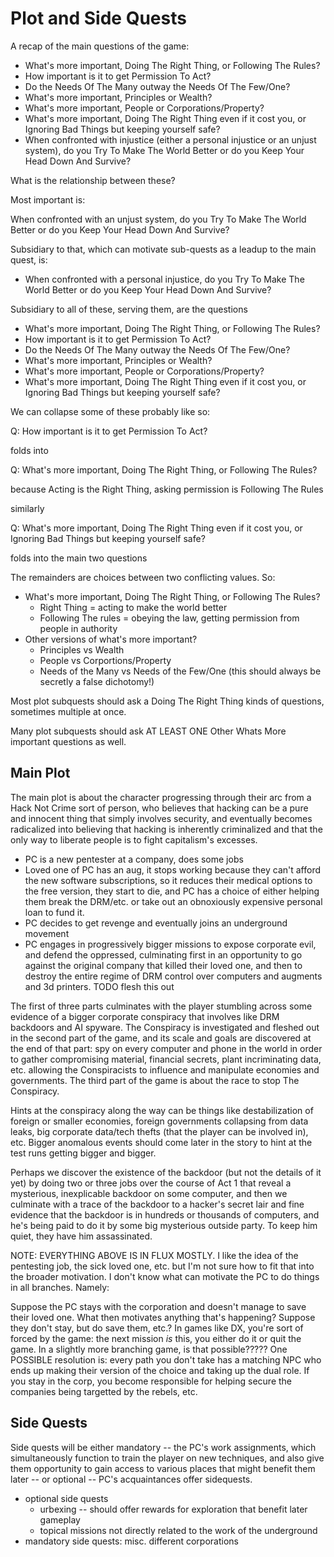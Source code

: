 # Plot and Side Quests

A recap of the main questions of the game:

  - What's more important, Doing The Right Thing, or Following The Rules?
  - How important is it to get Permission To Act?
  - Do the Needs Of The Many outway the Needs Of The Few/One?
  - What's more important, Principles or Wealth?
  - What's more important, People or Corporations/Property?
  - What's more important, Doing The Right Thing even if it cost you, or Ignoring Bad Things but keeping yourself safe?
  - When confronted with injustice (either a personal injustice or an unjust system), do you Try To Make The World Better or do you Keep Your Head Down And Survive?

What is the relationship between these?

Most important is:

When confronted with an unjust system, do you Try To Make The World Better or do you Keep Your Head Down And Survive?

Subsidiary to that, which can motivate sub-quests as a leadup to the main quest, is:

- When confronted with a personal injustice, do you Try To Make The World Better or do you Keep Your Head Down And Survive?

Subsidiary to all of these, serving them, are the questions

  - What's more important, Doing The Right Thing, or Following The Rules?
  - How important is it to get Permission To Act?
  - Do the Needs Of The Many outway the Needs Of The Few/One?
  - What's more important, Principles or Wealth?
  - What's more important, People or Corporations/Property?
  - What's more important, Doing The Right Thing even if it cost you, or Ignoring Bad Things but keeping yourself safe?

We can collapse some of these probably like so:

  Q: How important is it to get Permission To Act?
  
  folds into

  Q: What's more important, Doing The Right Thing, or Following The Rules?

  because Acting is the Right Thing, asking permission is Following The Rules

  similarly

  Q: What's more important, Doing The Right Thing even if it cost you, or Ignoring Bad Things but keeping yourself safe?

  folds into the main two questions

The remainders are choices between two conflicting values. So:

  - What's more important, Doing The Right Thing, or Following The Rules?
    - Right Thing = acting to make the world better
    - Following The rules = obeying the law, getting permission from people in authority
  - Other versions of what's more important?
    - Principles vs Wealth
    - People vs Corportions/Property
    - Needs of the Many vs Needs of the Few/One (this should always be secretly a false dichotomy!)

Most plot subquests should ask a Doing The Right Thing kinds of questions, sometimes multiple at once.

Many plot subquests should ask AT LEAST ONE Other Whats More important questions as well.

## Main Plot

The main plot is about the character progressing through their arc from a Hack Not Crime sort of person, who believes that hacking can be a pure and innocent thing that simply involves security, and eventually becomes radicalized into believing that hacking is inherently criminalized and that the only way to liberate people is to fight capitalism's excesses.

- PC is a new pentester at a company, does some jobs
- Loved one of PC has an aug, it stops working because they can't afford the new software subscriptions, so it reduces their medical options to the free version, they start to die, and PC has a choice of either helping them break the DRM/etc. or take out an obnoxiously expensive personal loan to fund it.
- PC decides to get revenge and eventually joins an underground movement
- PC engages in progressively bigger missions to expose corporate evil, and defend the oppressed, culminating first in an opportunity to go against the original company that killed their loved one, and then to destroy the entire regime of DRM control over computers and augments and 3d printers. TODO flesh this out

The first of three parts culminates with the player stumbling across some evidence of a bigger corporate conspiracy that involves like DRM backdoors and AI spyware. The Conspiracy is investigated and fleshed out in the second part of the game, and its scale and goals are discovered at the end of that part: spy on every computer and phone in the world in order to gather compromising material, financial secrets, plant incriminating data, etc. allowing the Conspiracists to influence and manipulate economies and governments. The third part of the game is about the race to stop The Conspiracy.

Hints at the conspiracy along the way can be things like destabilization of foreign or smaller economies, foreign governments collapsing from data leaks, big corporate data/tech thefts (that the player can be involved in), etc. Bigger anomalous events should come later in the story to hint at the test runs getting bigger and bigger.

Perhaps we discover the existence of the backdoor (but not the details of it yet) by doing two or three jobs over the course of Act 1 that reveal a mysterious, inexplicable backdoor on some computer, and then we culminate with a trace of the backdoor to a hacker's secret lair and fine evidence that the backdoor is in hundreds or thousands of computers, and he's being paid to do it by some big mysterious outside party. To keep him quiet, they have him assassinated.

NOTE: EVERYTHING ABOVE IS IN FLUX MOSTLY. I like the idea of the pentesting job, the sick loved one, etc. but I'm not sure how to fit that into the broader motivation. I don't know what can motivate the PC to do things in all branches. Namely:

  Suppose the PC stays with the corporation and doesn't manage to save their loved one. What then motivates anything that's happening?
  Suppose they don't stay, but do save them, etc.?
  In games like DX, you're sort of forced by the game: the next mission *is* this, you either do it or quit the game. In a slightly more branching game, is that possible?????
  One POSSIBLE resolution is: every path you don't take has a matching NPC who ends up making their version of the choice and taking up the dual role. If you stay in the corp, you become responsible for helping secure the companies being targetted by the rebels, etc.

## Side Quests

Side quests will be either mandatory -- the PC's work assignments, which simultaneously function to train the player on new techniques, and also give them opportunity to gain access to various places that might benefit them later -- or optional -- PC's acquaintances offer sidequests.

- optional side quests
  - urbexing -- should offer rewards for exploration that benefit later gameplay
  - topical missions not directly related to the work of the underground
- mandatory side quests: misc. different corporations
